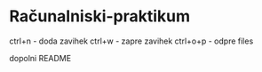 # Računalniski-praktikum
ctrl+n - doda zavihek
ctrl+w - zapre zavihek
ctrl+o+p - odpre files
 

dopolni README
